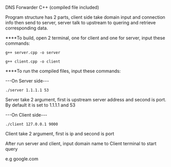 
DNS Forwarder C++ (compiled file included)

Program structure has 2 parts, client side take domain input and connection info then send to server, server talk to upstream to quering and retrieve corresponding data.




****To build, open 2 terminal, one for client and one for server, input these commands:
```
g++ server.cpp -o server
```
```
g++ client.cpp -o client
```



****To run the compiled files, input these commands:

---On Server side---
```
./server 1.1.1.1 53
```

Server take 2 argument, first is upstream server address and second is port.
By default it is set to 1.1.1.1 and 53

---On Client side---
```
./client 127.0.0.1 9000
```
Client take 2 argument, first is ip and second is port

After run server and client, input domain name to Client terminal to start query

e.g google.com
